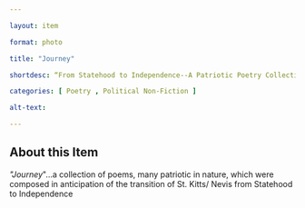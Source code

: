 ```yaml
--- 

layout: item 

format: photo 

title: "Journey"

shortdesc: “From Statehood to Independence--A Patriotic Poetry Collection on the Journey of St. Kitts/Nevis.”

categories: [ Poetry , Political Non-Fiction ]

alt-text:  

--- 
```


## About this Item 

_"Journey_"…a collection of poems, many patriotic in nature, which were composed in anticipation of the transition of St. Kitts/ Nevis from Statehood to Independence

